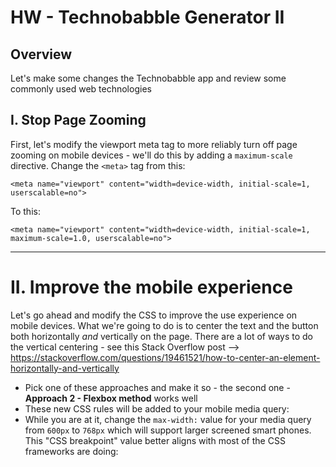 # HW - Technobabble Generator II

## Overview

Let's make some changes the Technobabble app and review some commonly used web technologies

## I. Stop Page Zooming

First, let's modify the viewport meta tag to more reliably turn off page zooming on mobile devices - we'll do this by adding a `maximum-scale` directive. Change the `<meta>` tag from this:

`<meta name="viewport" content="width=device-width, initial-scale=1, userscalable=no">`

To this:

`<meta name="viewport" content="width=device-width, initial-scale=1, maximum-scale=1.0, userscalable=no">`

<hr>

# II. Improve the mobile experience

Let's go ahead and modify the CSS to improve the use experience on mobile devices. What we're going to do is to center the text and the button both horizontally *and* vertically on the page. There are a lot of ways to do the vertical centering - see this Stack Overflow post --> https://stackoverflow.com/questions/19461521/how-to-center-an-element-horizontally-and-vertically

- Pick one of these approaches and make it so - the second one - **Approach 2 - Flexbox method** works well
- These new CSS rules will be added to your mobile media query:
- While you are at it, change the `max-width:` value for your media query from `600px` to `768px` which will support larger screened smart phones. This "CSS breakpoint" value better aligns with most of the CSS frameworks are doing:  
